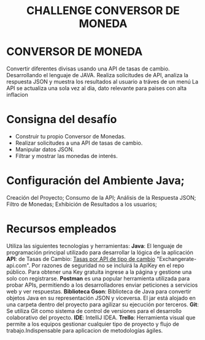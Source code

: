 <h1 align="center">
CHALLENGE CONVERSOR DE MONEDA
</p>

  
# CONVERSOR DE MONEDA
Convertir diferentes divisas usando una API de tasas de cambio. Desarrollando el lenguaje de JAVA. 
Realiza solicitudes de API, analiza la respuesta JSON y muestra los resultados al usuario a tráves de un menú 
La API se actualiza una sola vez al dia, dato relevante para paises con alta inflacion 

# Consigna del desafío
- Construir tu propio Conversor de Monedas.
- Realizar solicitudes a una API de tasas de cambio.
- Manipular datos JSON.
- Filtrar y mostrar las monedas de interés.


# Configuración del Ambiente Java;
Creación del Proyecto;
Consumo de la API;
Análisis de la Respuesta JSON;
Filtro de Monedas;
Exhibición de Resultados a los usuarios;

# Recursos empleados 
Utiliza las siguientes tecnologías y herramientas:
**Java**: El lenguaje de programación principal utilizado para desarrollar la lógica de la aplicación
**API**: de Tasas de Cambio: <a href="https://www.exchangerate-api.com">Tasas por API de tipo de cambio</a> "Exchangerate-api.com". Por razones de seguridad no se incluirá la ApiKey en el repo público. Para obtener una Key gratuita ingrese a la página y gestione una solo con registrarse.
**Postman** es una popular herramienta utilizada para probar APIs, permitiendo a los desarrolladores enviar peticiones a servicios web y ver respuestas.
**Biblioteca Gson**: Biblioteca de Java para convertir objetos Java en su representación JSON y viceversa. El jar está alojado en una carpeta dentro del proyecto para agilizar su ejecución por terceros.
**Git**: Se utiliza Git como sistema de control de versiones para el desarrollo colaborativo del proyecto.
**IDE**: IntelliJ IDEA.
**Trello**: Herramienta visual que permite a los equipos gestionar cualquier tipo de proyecto y flujo de trabajo.Indispensable para aplicacion de metodologías ágiles.
